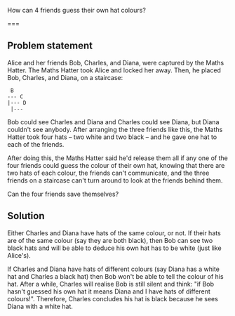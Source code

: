 How can 4 friends guess their own hat colours?

===


## Problem statement

Alice and her friends Bob, Charles, and Diana, were captured by the Maths Hatter.
The Maths Hatter took Alice and locked her away.
Then, he placed Bob, Charles, and Diana, on a staircase:

```
 B
--- C
|--- D
 |---
```

Bob could see Charles and Diana and Charles could see Diana, but Diana couldn't see anybody.
After arranging the three friends like this, the Maths Hatter took four hats – two white and two black – and he gave one hat to each of the friends.

After doing this, the Maths Hatter said he'd release them all if any one of the four friends could guess the colour of their own hat, knowing that there are two hats of each colour, the friends can't communicate, and the three friends on a staircase can't turn around to look at the friends behind them.

Can the four friends save themselves?


## Solution

Either Charles and Diana have hats of the same colour, or not.
If their hats are of the same colour (say they are both black), then Bob can see two black hats and will be able to deduce his own hat has to be white (just like Alice's).

If Charles and Diana have hats of different colours (say Diana has a white hat and Charles a black hat) then Bob won't be able to tell the colour of his hat.
After a while, Charles will realise Bob is still silent and think: "if Bob hasn't guessed his own hat it means Diana and I have hats of different colours!".
Therefore, Charles concludes his hat is black because he sees Diana with a white hat.
